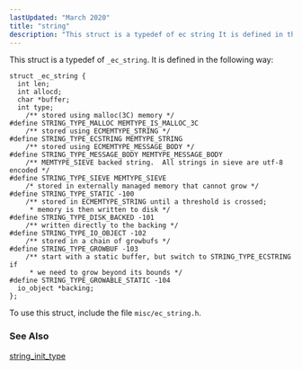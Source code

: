 ```yaml
---
lastUpdated: "March 2020"
title: "string"
description: "This struct is a typedef of ec string It is defined in the following way To use this struct include the file misc ec string h string init type..."
---
```


This struct is a typedef of `_ec_string`. It is defined in the following way:

```
struct _ec_string {
  int len;
  int allocd;
  char *buffer;
  int type;
    /** stored using malloc(3C) memory */
#define STRING_TYPE_MALLOC MEMTYPE_IS_MALLOC_3C
    /** stored using ECMEMTYPE_STRING */
#define STRING_TYPE_ECSTRING MEMTYPE_STRING
    /** stored using ECMEMTYPE_MESSAGE_BODY */
#define STRING_TYPE_MESSAGE_BODY MEMTYPE_MESSAGE_BODY
    /** MEMTYPE_SIEVE backed string.  All strings in sieve are utf-8 encoded */
#define STRING_TYPE_SIEVE MEMTYPE_SIEVE
    /* stored in externally managed memory that cannot grow */
#define STRING_TYPE_STATIC -100
    /** stored in ECMEMTYPE_STRING until a threshold is crossed;
     * memory is then written to disk */
#define STRING_TYPE_DISK_BACKED -101
    /** written directly to the backing */
#define STRING_TYPE_IO_OBJECT -102
    /** stored in a chain of growbufs */
#define STRING_TYPE_GROWBUF -103
    /** start with a static buffer, but switch to STRING_TYPE_ECSTRING if
     * we need to grow beyond its bounds */
#define STRING_TYPE_GROWABLE_STATIC -104
  io_object *backing;
};
```

To use this struct, include the file `misc/ec_string.h`.

### <a name="idp45772960"></a> See Also

[string_init_type](/momentum/3/3-api/apis-string-init-type)